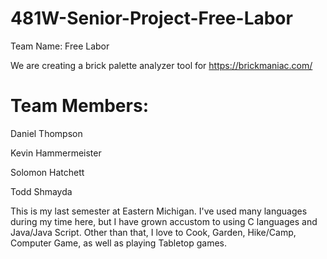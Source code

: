 # 481W-Senior-Project-Free-Labor

Team Name: Free Labor

We are creating a brick palette analyzer tool for https://brickmaniac.com/

# Team Members:

Daniel Thompson

Kevin Hammermeister

Solomon Hatchett

Todd Shmayda

This is my last semester at Eastern Michigan. I've used many languages during my time here, but I have grown accustom to using C languages and Java/Java Script.
Other than that, I love to Cook, Garden, Hike/Camp, Computer Game, as well as playing Tabletop games.
